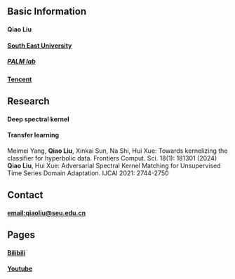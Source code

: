 ## Basic Information

#### Qiao Liu
#### [South East University](https://www.seu.edu.cn/)
##### [PALM lab](http://palm.seu.edu.cn/)
#### [Tencent](https://opensource.tencent.com/)
##### 

## Research

#### Deep spectral kernel
#### Transfer learning
Meimei Yang, **Qiao Liu**, Xinkai Sun, Na Shi, Hui Xue: Towards kernelizing the classifier for hyperbolic data. Frontiers Comput. Sci. 18(1): 181301 (2024)
**Qiao Liu**, Hui Xue: Adversarial Spectral Kernel Matching for Unsupervised Time Series Domain Adaptation. IJCAI 2021: 2744-2750
## Contact
####  [email:qiaoliu@seu.edu.cn](qiaoliu@seu.edu.cn)

## Pages
#### [Bilibili](https://space.bilibili.com/268639242)
#### [Youtube](https://www.youtube.com/channel/UCTg4E-qRkFsxsxiYG9hmDcw)
